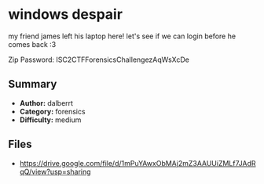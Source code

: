 # windows despair
my friend james left his laptop here! let's see if we can login before he comes back :3

Zip Password: ISC2CTFForensicsChallengezAqWsXcDe

## Summary
- **Author:** dalberrt
- **Category:** forensics
- **Difficulty:** medium

## Files
- https://drive.google.com/file/d/1mPuYAwxObMAj2mZ3AAUUiZMLf7JAdRqQ/view?usp=sharing
